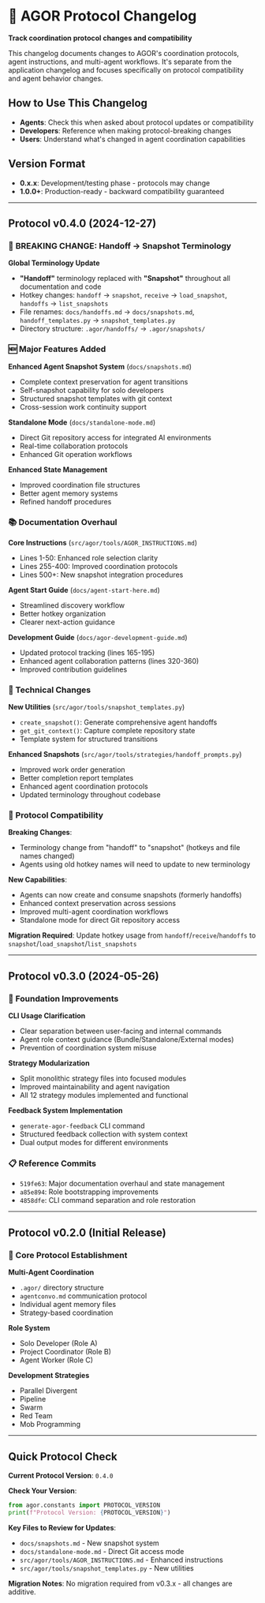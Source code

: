 # 🔄 AGOR Protocol Changelog

**Track coordination protocol changes and compatibility**

This changelog documents changes to AGOR's coordination protocols, agent instructions, and multi-agent workflows. It's separate from the application changelog and focuses specifically on protocol compatibility and agent behavior changes.

## How to Use This Changelog

- **Agents**: Check this when asked about protocol updates or compatibility
- **Developers**: Reference when making protocol-breaking changes
- **Users**: Understand what's changed in agent coordination capabilities

## Version Format

- **0.x.x**: Development/testing phase - protocols may change
- **1.0.0+**: Production-ready - backward compatibility guaranteed

---

## Protocol v0.4.0 (2024-12-27)

### 🔄 **BREAKING CHANGE: Handoff → Snapshot Terminology**

**Global Terminology Update**

- **"Handoff"** terminology replaced with **"Snapshot"** throughout all documentation and code
- Hotkey changes: `handoff` → `snapshot`, `receive` → `load_snapshot`, `handoffs` → `list_snapshots`
- File renames: `docs/handoffs.md` → `docs/snapshots.md`, `handoff_templates.py` → `snapshot_templates.py`
- Directory structure: `.agor/handoffs/` → `.agor/snapshots/`

### 🆕 Major Features Added

**Enhanced Agent Snapshot System** (`docs/snapshots.md`)

- Complete context preservation for agent transitions
- Self-snapshot capability for solo developers
- Structured snapshot templates with git context
- Cross-session work continuity support

**Standalone Mode** (`docs/standalone-mode.md`)

- Direct Git repository access for integrated AI environments
- Real-time collaboration protocols
- Enhanced Git operation workflows

**Enhanced State Management**

- Improved coordination file structures
- Better agent memory systems
- Refined handoff procedures

### 📚 Documentation Overhaul

**Core Instructions** (`src/agor/tools/AGOR_INSTRUCTIONS.md`)

- Lines 1-50: Enhanced role selection clarity
- Lines 255-400: Improved coordination protocols
- Lines 500+: New snapshot integration procedures

**Agent Start Guide** (`docs/agent-start-here.md`)

- Streamlined discovery workflow
- Better hotkey organization
- Clearer next-action guidance

**Development Guide** (`docs/agor-development-guide.md`)

- Updated protocol tracking (lines 165-195)
- Enhanced agent collaboration patterns (lines 320-360)
- Improved contribution guidelines

### 🔧 Technical Changes

**New Utilities** (`src/agor/tools/snapshot_templates.py`)

- `create_snapshot()`: Generate comprehensive agent handoffs
- `get_git_context()`: Capture complete repository state
- Template system for structured transitions

**Enhanced Snapshots** (`src/agor/tools/strategies/handoff_prompts.py`)

- Improved work order generation
- Better completion report templates
- Enhanced agent coordination protocols
- Updated terminology throughout codebase

### 🎯 Protocol Compatibility

**Breaking Changes**:

- Terminology change from "handoff" to "snapshot" (hotkeys and file names changed)
- Agents using old hotkey names will need to update to new terminology

**New Capabilities**:

- Agents can now create and consume snapshots (formerly handoffs)
- Enhanced context preservation across sessions
- Improved multi-agent coordination workflows
- Standalone mode for direct Git repository access

**Migration Required**: Update hotkey usage from `handoff`/`receive`/`handoffs` to `snapshot`/`load_snapshot`/`list_snapshots`

---

## Protocol v0.3.0 (2024-05-26)

### 🔧 Foundation Improvements

**CLI Usage Clarification**

- Clear separation between user-facing and internal commands
- Agent role context guidance (Bundle/Standalone/External modes)
- Prevention of coordination system misuse

**Strategy Modularization**

- Split monolithic strategy files into focused modules
- Improved maintainability and agent navigation
- All 12 strategy modules implemented and functional

**Feedback System Implementation**

- `generate-agor-feedback` CLI command
- Structured feedback collection with system context
- Dual output modes for different environments

### 📋 Reference Commits

- `519fe63`: Major documentation overhaul and state management
- `a85e894`: Role bootstrapping improvements
- `4858dfe`: CLI command separation and role restoration

---

## Protocol v0.2.0 (Initial Release)

### 🎯 Core Protocol Establishment

**Multi-Agent Coordination**

- `.agor/` directory structure
- `agentconvo.md` communication protocol
- Individual agent memory files
- Strategy-based coordination

**Role System**

- Solo Developer (Role A)
- Project Coordinator (Role B)
- Agent Worker (Role C)

**Development Strategies**

- Parallel Divergent
- Pipeline
- Swarm
- Red Team
- Mob Programming

---

## Quick Protocol Check

**Current Protocol Version**: `0.4.0`

**Check Your Version**:

```python
from agor.constants import PROTOCOL_VERSION
print(f"Protocol Version: {PROTOCOL_VERSION}")
```

**Key Files to Review for Updates**:

- `docs/snapshots.md` - New snapshot system
- `docs/standalone-mode.md` - Direct Git access mode
- `src/agor/tools/AGOR_INSTRUCTIONS.md` - Enhanced instructions
- `src/agor/tools/snapshot_templates.py` - New utilities

**Migration Notes**: No migration required from v0.3.x - all changes are additive.
